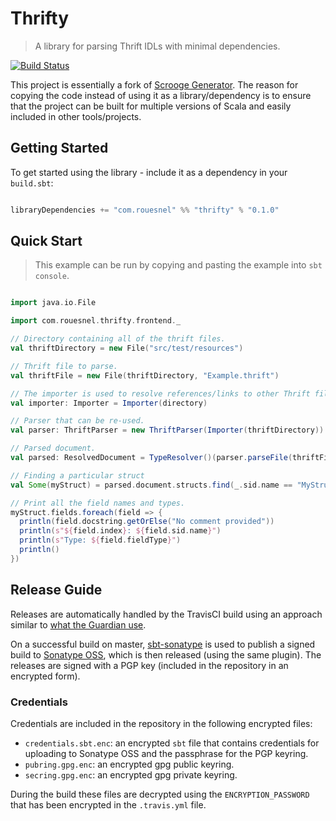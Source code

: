 # Thrifty

> A library for parsing Thrift IDLs with minimal dependencies.

[![Build Status](https://travis-ci.org/laurencer/thrifty.svg?branch=master)](https://travis-ci.org/laurencer/thrifty)

This project is essentially a fork of [Scrooge Generator](https://github.com/twitter/scrooge).
The reason for copying the code instead of using it as a library/dependency is
to ensure that the project can be built for multiple versions of Scala and
easily included in other tools/projects.

## Getting Started

To get started using the library - include it as a dependency in your `build.sbt`:

```scala

libraryDependencies += "com.rouesnel" %% "thrifty" % "0.1.0"

```

## Quick Start

> This example can be run by copying and pasting the example into `sbt console`.

```scala

import java.io.File

import com.rouesnel.thrifty.frontend._

// Directory containing all of the thrift files.
val thriftDirectory = new File("src/test/resources")

// Thrift file to parse.
val thriftFile = new File(thriftDirectory, "Example.thrift")

// The importer is used to resolve references/links to other Thrift files.
val importer: Importer = Importer(directory)

// Parser that can be re-used.
val parser: ThriftParser = new ThriftParser(Importer(thriftDirectory))

// Parsed document.
val parsed: ResolvedDocument = TypeResolver()(parser.parseFile(thriftFile.getAbsolutePath))

// Finding a particular struct
val Some(myStruct) = parsed.document.structs.find(_.sid.name == "MyStruct")

// Print all the field names and types.
myStruct.fields.foreach(field => {
  println(field.docstring.getOrElse("No comment provided"))
  println(s"${field.index}: ${field.sid.name}")
  println(s"Type: ${field.fieldType}")
  println()
})

```

## Release Guide

Releases are automatically handled by the TravisCI build using an approach
similar to [what the Guardian use](https://www.theguardian.com/info/developer-blog/2014/sep/16/shipping-from-github-to-maven-central-and-s3-using-travis-ci).

On a successful build on master, [sbt-sonatype](https://github.com/xerial/sbt-sonatype)
is used to publish a signed build to [Sonatype OSS](https://oss.sonatype.org/),
which is then released (using the same plugin). The releases are signed with a PGP key (included in the repository in an
encrypted form).

### Credentials

Credentials are included in the repository in the following encrypted files:

- `credentials.sbt.enc`: an encrypted `sbt` file that contains credentials for
  uploading to Sonatype OSS and the passphrase for the PGP keyring.
- `pubring.gpg.enc`: an encrypted gpg public keyring.
- `secring.gpg.enc`: an encrypted gpg private keyring.

During the build these files are decrypted using the `ENCRYPTION_PASSWORD` that
has been encrypted in the `.travis.yml` file.
